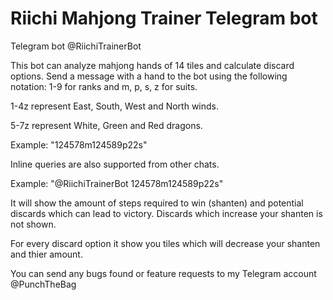 # Riichi Mahjong Trainer Telegram bot

Telegram bot @RiichiTrainerBot

This bot can analyze mahjong hands of 14 tiles and calculate discard options. Send a message with a hand to the bot using the following notation: 1-9 for ranks and m, p, s, z for suits. 


1-4z represent East, South, West and North winds.

5-7z represent White, Green and Red dragons.


Example: "124578m124589p22s"

Inline queries are also supported from other chats.

Example: "@RiichiTrainerBot 124578m124589p22s"


It will show the amount of steps required to win (shanten) and potential discards which can lead to victory. Discards which increase your shanten is not shown.

For every discard option it show you tiles which will decrease your shanten and thier amount.

You can send any bugs found or feature requests to my Telegram account @PunchTheBag
